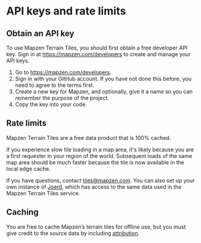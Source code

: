 # API keys and rate limits

## Obtain an API key

To use Mapzen Terrain Tiles, you should first obtain a free developer API key. Sign in at https://mapzen.com/developers to create and manage your API keys.

1. Go to https://mapzen.com/developers.
2. Sign in with your GitHub account. If you have not done this before, you need to agree to the terms first.
3. Create a new key for Mapzen, and optionally, give it a name so you can remember the purpose of the project.
4. Copy the key into your code.

## Rate limits

Mapzen Terrain Tiles are a free data product that is 100% cached.

If you experience slow tile loading in a map area, it's likely because you are a first requester in your region of the world. Subsequent loads of the same map area should be much faster because the tile is now available in the local edge cache.

If you have questions, contact [tiles@mapzen.com](mailto:tiles@mapzen.com). You can also set up your own instance of [Joerd](https://github.com/tilezen/joerd), which has access to the same data used in the Mapzen Terrain Tiles service.

## Caching

You are free to cache Mapzen’s terrain tiles for offline use, but you must give credit to the source data by including [attribution](attribution.md).
